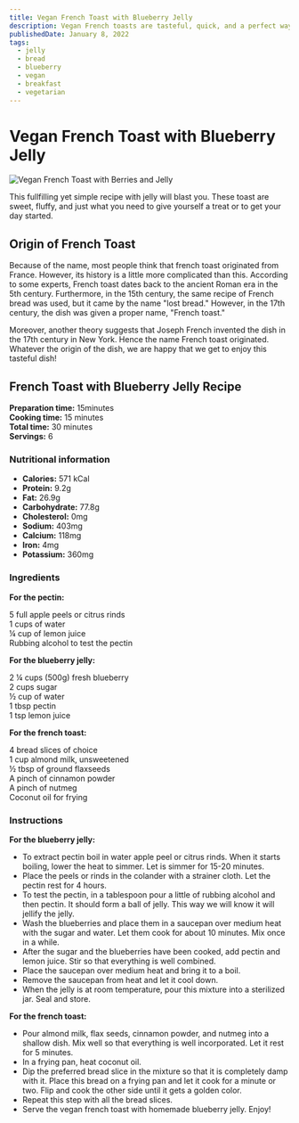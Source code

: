 ```yaml
---
title: Vegan French Toast with Blueberry Jelly
description: Vegan French toasts are tasteful, quick, and a perfect way to start your day.
publishedDate: January 8, 2022
tags:
  - jelly
  - bread
  - blueberry
  - vegan
  - breakfast
  - vegetarian
---
```


# Vegan French Toast with Blueberry Jelly

![Vegan French Toast with Berries and Jelly](/frenchtoast.jpg "image")

This fullfilling yet simple recipe with jelly will blast you. These toast are sweet, fluffy, and just what you need to give yourself a treat or to get your day started.

## Origin of French Toast

Because of the name, most people think that french toast originated from France. However, its history is a little more complicated than this. According to some experts, French toast dates back to the ancient Roman era in the 5th century. Furthermore, in the 15th century, the same recipe of French bread was used, but it came by the name &quot;lost bread.&quot; However, in the 17th century, the dish was given a proper name, &quot;French toast.&quot;

Moreover, another theory suggests that Joseph French invented the dish in the 17th century in New York. Hence the name French toast originated. Whatever the origin of the dish, we are happy that we get to enjoy this tasteful dish!

## French Toast with Blueberry Jelly Recipe

**Preparation time:** 15minutes  
**Cooking time:** 15 minutes  
**Total time:** 30 minutes  
**Servings:** 6

### Nutritional information

- **Calories:** 571 kCal
- **Protein:** 9.2g
- **Fat:** 26.9g
- **Carbohydrate:** 77.8g
- **Cholesterol:** 0mg
- **Sodium:** 403mg
- **Calcium:** 118mg
- **Iron:** 4mg
- **Potassium:** 360mg

### Ingredients

**For the pectin:**

5 full apple peels or citrus rinds  
1 cups of water  
¼ cup of lemon juice  
Rubbing alcohol to test the pectin

**For the blueberry jelly:**

2 ¼ cups (500g) fresh blueberry  
2 cups sugar  
½ cup of water  
1 tbsp pectin  
1 tsp lemon juice

**For the french toast:**

4 bread slices of choice  
1 cup almond milk, unsweetened  
½ tbsp of ground flaxseeds  
A pinch of cinnamon powder  
A pinch of nutmeg  
Coconut oil for frying

### Instructions

**For the blueberry jelly:**

- To extract pectin boil in water apple peel or citrus rinds. When it starts boiling, lower the heat to simmer. Let is simmer for 15-20 minutes.
- Place the peels or rinds in the colander with a strainer cloth. Let the pectin rest for 4 hours.
- To test the pectin, in a tablespoon pour a little of rubbing alcohol and then pectin. It should form a ball of jelly. This way we will know it will jellify the jelly.
- Wash the blueberries and place them in a saucepan over medium heat with the sugar and water. Let them cook for about 10 minutes. Mix once in a while.
- After the sugar and the blueberries have been cooked, add pectin and lemon juice. Stir so that everything is well combined.
- Place the saucepan over medium heat and bring it to a boil.
- Remove the saucepan from heat and let it cool down.
- When the jelly is at room temperature, pour this mixture into a sterilized jar. Seal and store.

**For the french toast:**

- Pour almond milk, flax seeds, cinnamon powder, and nutmeg into a shallow dish. Mix well so that everything is well incorporated. Let it rest for 5 minutes.
- In a frying pan, heat coconut oil.
- Dip the preferred bread slice in the mixture so that it is completely damp with it. Place this bread on a frying pan and let it cook for a minute or two. Flip and cook the other side until it gets a golden color.
- Repeat this step with all the bread slices.
- Serve the vegan french toast with homemade blueberry jelly. Enjoy!
